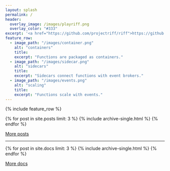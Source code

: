 ```yaml
---
layout: splash
permalink: /
header:
  overlay_image: /images/playriff.png
  overlay_color: "#333"
excerpt: '<a href="https://github.com/projectriff/riff">https://github.com/projectriff/riff</a>'
feature_row:
  - image_path: "/images/container.png"
    alt: "containers"
    title:
    excerpt: "Functions are packaged as containers."
  - image_path: "/images/sidecar.png"
    alt: "sidecars"
    title:
    excerpt: "Sidecars connect functions with event brokers."
  - image_path: "/images/events.png"
    alt: "scaling"
    title:
    excerpt: "Functions scale with events."
---
```


{% include feature_row %}

<article class="page">
  {% for post in site.posts limit: 3 %}
    {% include archive-single.html %}
  {% endfor %}
  <p><a href="/blog/">More posts</a></p>

  <hr />

  {% for post in site.docs limit: 3 %}
    {% include archive-single.html %}
  {% endfor %}
  <p><a href="/docs/">More docs</a></p>
</article>